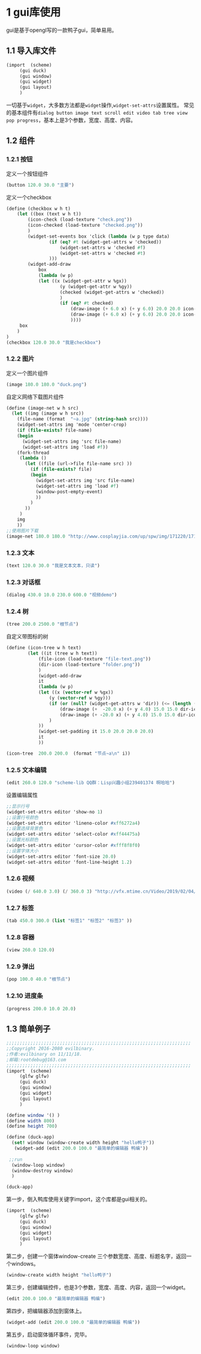 # 1 gui库使用
gui是基于opengl写的一款鸭子gui，简单易用。

## 1.1 导入库文件
```scheme
(import  (scheme)
     (gui duck)
     (gui window)
     (gui widget)
     (gui layout)
     )
```
一切基于`widget`，大多数方法都是`widget`操作,`widget-set-attrs`设置属性。
常见的基本组件有`dialog button image text scroll edit video tab tree view pop progress`，基本上是3个参数，宽度、高度、内容。

## 1.2 组件


### 1.2.1 按钮
定义一个按钮组件
```scheme
(button 120.0 30.0 "主要")
```
定义一个checkbox
```scheme
(define (checkbox w h t)
    (let ((box (text w h t))
        (icon-check (load-texture "check.png"))
        (icon-checked (load-texture "checked.png"))
        )
        (widget-set-events box 'click (lambda (w p type data)
                (if (eq? #t (widget-get-attrs w 'checked))
                    (widget-set-attrs w 'checked #f)
                    (widget-set-attrs w 'checked #t)
                )))
        (widget-add-draw
            box
            (lambda (w p)
            (let ((x (widget-get-attr w %gx))
                    (y (widget-get-attr w %gy))
                    (checked (widget-get-attrs w 'checked))
                    )
                    (if (eq? #t checked)
                        (draw-image (+ 6.0 x) (+ y 6.0) 20.0 20.0 icon-checked)
                        (draw-image (+ 6.0 x) (+ y 6.0) 20.0 20.0 icon-check)
                        ))))
     box
    )
)
(checkbox 120.0 30.0 "我是checkbox")
```

### 1.2.2 图片
定义一个图片组件
```scheme
(image 180.0 180.0 "duck.png")
```
自定义网络下载图片组件
```scheme
(define (image-net w h src)
  (let ((img (image w h src))
	(file-name (format  "~a.jpg" (string-hash src))))
    (widget-set-attrs img 'mode 'center-crop)
    (if (file-exists? file-name)
	(begin
	  (widget-set-attrs img 'src file-name)
	  (widget-set-attrs img 'load #f))
	(fork-thread
	 (lambda ()
	   (let ((file (url->file file-name src) ))
	     (if (file-exists? file)
		 (begin 
		   (widget-set-attrs img 'src file-name)
		   (widget-set-attrs img 'load #f)
		   (window-post-empty-event)
		   ))
	     )
	   ))
     )
    img
    ))
;;使用图片下载
(image-net 180.0 180.0 "http://www.cosplayjia.com/up/spw/img/171220/1712200840035a39b16346c5a/5a39b1646c7ff.jpg")
```

### 1.2.3 文本
```scheme
(text 120.0 30.0 "我是文本文本，只读")
```

### 1.2.3 对话框
```scheme
(dialog 430.0 10.0 230.0 600.0 "视频demo")
```

### 1.2.4 树
```scheme
(tree 200.0 2500.0 "根节点")
```
自定义带图标的树
```scheme
(define (icon-tree w h text)
        (let ((it (tree w h text))
            (file-icon (load-texture "file-text.png"))
            (dir-icon (load-texture "folder.png"))
            )
            (widget-add-draw
            it
            (lambda (w p)
            (let ((x (vector-ref w %gx))
                (y (vector-ref w %gy)))
                (if (or (null? (widget-get-attrs w 'dir)) (<= (length (widget-get-child w) ) 0))
                    (draw-image (+  -20.0 x) (+ y 4.0) 15.0 15.0 dir-icon)
                    (draw-image (+ -20.0 x) (+ y 4.0) 15.0 15.0 dir-icon))
                )
            ))
            (widget-set-padding it 15.0 20.0 20.0 20.0)
            it
            ))

(icon-tree  200.0 200.0  (format "节点~a\n" i))
```


### 1.2.5 文本编辑
```scheme
(edit 260.0 120.0 "scheme-lib QQ群：Lisp兴趣小组239401374 啊哈哈")
```

设置编辑属性
```scheme
;;显示行号
(widget-set-attrs editor 'show-no 1)
;;设置行号颜色
(widget-set-attrs editor 'lineno-color #xff6272a4)
;;设置选择背景色
(widget-set-attrs editor 'select-color #xff44475a)
;;设置光标颜色
(widget-set-attrs editor 'cursor-color #xfff8f8f0)
;;设置字体大小
(widget-set-attrs editor 'font-size 20.0)
(widget-set-attrs editor 'font-line-height 1.2)
```


### 1.2.6 视频
```scheme
(video (/ 640.0 3.0) (/ 360.0 3) "http://vfx.mtime.cn/Video/2019/02/04/mp4/190204084208765161.mp4")
```

### 1.2.7 标签
```scheme
(tab 450.0 300.0 (list "标签1" "标签2" "标签3" ))
```

### 1.2.8 容器
```scheme
(view 260.0 120.0)
```
### 1.2.9 弹出
```scheme
(pop 100.0 40.0 "根节点")
```
### 1.2.10 进度条
```scheme
(progress 200.0 10.0 20.0)
```


## 1.3 简单例子
```scheme
;;;;;;;;;;;;;;;;;;;;;;;;;;;;;;;;;;;;;;;;;;;;;;;;;;;;;;;;;;;;;;;;;;;;;
;;Copyright 2016-2080 evilbinary.
;作者:evilbinary on 11/11/18.
;邮箱:rootdebug@163.com
;;;;;;;;;;;;;;;;;;;;;;;;;;;;;;;;;;;;;;;;;;;;;;;;;;;;;;;;;;;;;;;;;;;;;
(import  (scheme)
     (glfw glfw)
     (gui duck)
     (gui window)
     (gui widget)
     (gui layout)
     )

(define window '() )
(define width 800)
(define height 700)

(define (duck-app)
  (set! window (window-create width height "hello鸭子"))
   (widget-add (edit 200.0 100.0 "最简单的编辑器 鸭编"))
 
 ;;run
  (window-loop window)
  (window-destroy window)
  )

(duck-app)
```

第一步，倒入鸭库使用关键字import，这个库都是gui相关的。

```scheme
(import  (scheme)
     (glfw glfw)
     (gui duck)
     (gui window)
     (gui widget)
     (gui layout)
     )
```
第二步，创建一个窗体window-create 三个参数宽度、高度、标题名字，返回一个windows。

```scheme
(window-create width height "hello鸭子")
```

第三步，创建编辑控件，也是3个参数，宽度、高度、内容，返回一个widget。

```scheme
(edit 200.0 100.0 "最简单的编辑器 鸭编")
```

第四步，把编辑器添加到窗体上。

```scheme
(widget-add (edit 200.0 100.0 "最简单的编辑器 鸭编"))
```

第五步，启动窗体循环事件，完毕。

```scheme
(window-loop window)
```


